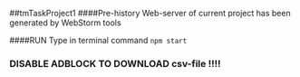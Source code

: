 ##tmTaskProject1
####Pre-history
Web-server of current project has been generated by WebStorm tools

####RUN
Type in terminal command `npm start`

### DISABLE ADBLOCK TO DOWNLOAD csv-file !!!!
